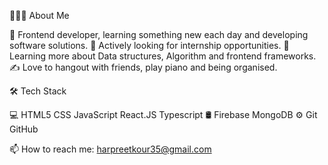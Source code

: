 
👨🏻‍💻  About Me

🤔   Frontend developer, learning something new each day and developing software solutions.
💼   Actively looking for internship opportunities.
🌱   Learning more about Data structures, Algorithm and frontend frameworks.
✍️    Love to hangout with friends, play piano and being organised.



🛠  Tech Stack

💻   HTML5 CSS JavaScript React.JS Typescript
🛢   Firebase MongoDB
⚙️    Git GitHub 


📫 How to reach me: harpreetkour35@gmail.com
